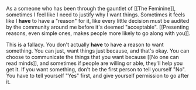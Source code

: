 As a someone who has been through the gauntlet of [[The Feminine]], sometimes I feel like I need to justify why I want things. Sometimes it feels like I **have** to have a "reason" for it, like every little decision must be audited by the community around me before it's deemed "acceptable". [[Presenting reasons, even simple ones, makes people more likely to go along with you]].

This is a fallacy. You don't actually **have** to have a reason to want something. You can just, want things just because, and that's okay. You can choose to communicate the things that you want because [[No one can read minds]], and sometimes if people are willing or able, they'll help you get it. If you want something, don't be the first person to tell yourself "No". You have to tell yourself "Yes" first, and give yourself permission to go after it.